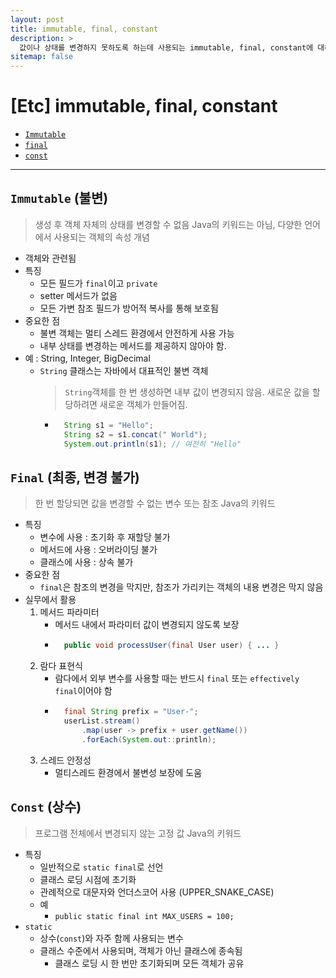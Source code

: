 ```yaml
---
layout: post
title: immutable, final, constant
description: >
  값이나 상태를 변경하지 못하도록 하는데 사용되는 immutable, final, constant에 대해 알아보자.
sitemap: false
---
```


# [Etc] immutable, final, constant

- [`Immutable`](#immutable-불변)
- [`final`](#final-최종-변경-불가)
- [`const`](#const-상수)

---

## `Immutable` (불변)

> 생성 후 객체 자체의 상태를 변경할 수 없음
> Java의 키워드는 아님, 다양한 언어에서 사용되는 객체의 속성 개념

- 객체와 관련됨
- 특징
  - 모든 필드가 `final`이고 `private`
  - setter 메서드가 없음
  - 모든 가변 참조 필드가 방어적 복사를 통해 보호됨
- 중요한 점
  - 불변 객체는 멀티 스레드 환경에서 안전하게 사용 가능
  - 내부 상태를 변경하는 메서드를 제공하지 않아야 함.
- 예 : String, Integer, BigDecimal
  - `String` 클래스는 자바에서 대표적인 불변 객체
    > `String`객체를 한 번 생성하면 내부 값이 변경되지 않음.
    > 새로운 값을 할당하려면 새로운 객체가 만들어짐.
    - ```java
        String s1 = "Hello";
        String s2 = s1.concat(" World");
        System.out.println(s1); // 여전히 "Hello"
      ```

## `Final` (최종, 변경 불가)

> 한 번 할당되면 값을 변경할 수 없는 변수 또는 참조
> Java의 키워드

- 특징
  - 변수에 사용 : 초기화 후 재할당 불가
  - 메서드에 사용 : 오버라이딩 불가
  - 클래스에 사용 : 상속 불가
- 중요한 점
  - `final`은 참조의 변경을 막지만, 참조가 가리키는 객체의 내용 변경은 막지 않음
- 실무에서 활용
  1. 메서드 파라미터
     - 메서드 내에서 파라미터 값이 변경되지 않도록 보장
     - ```java
         public void processUser(final User user) { ... }
       ```
  2. 람다 표현식
     - 람다에서 외부 변수를 사용할 때는 반드시 `final` 또는 `effectively final`이어야 함
     - ```java
         final String prefix = "User-";
         userList.stream()
             .map(user -> prefix + user.getName())
             .forEach(System.out::println);
       ```
  3. 스레드 안정성
     - 멀티스레드 환경에서 불변성 보장에 도움

## `Const` (상수)

> 프로그램 전체에서 변경되지 않는 고정 값
> Java의 키워드

- 특징
  - 일반적으로 `static final`로 선언
  - 클래스 로딩 시점에 초기화
  - 관례적으로 대문자와 언더스코어 사용 (UPPER_SNAKE_CASE)
  - 예
    - `public static final int MAX_USERS = 100;`
- `static`
  - 상수(`const`)와 자주 함께 사용되는 변수
  - 클래스 수준에서 사용되며, 객체가 아닌 클래스에 종속됨
    - 클래스 로딩 시 한 번만 초기화되며 모든 객체가 공유
